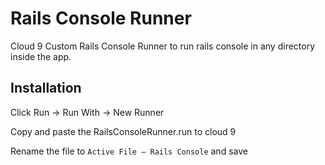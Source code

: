 Rails Console Runner
===================

Cloud 9 Custom Rails Console Runner to run rails console in any directory inside the app.


Installation 
------------

Click Run -> Run With -> New Runner

Copy and paste the RailsConsoleRunner.run to cloud 9

Rename the file to `Active File — Rails Console` and save

